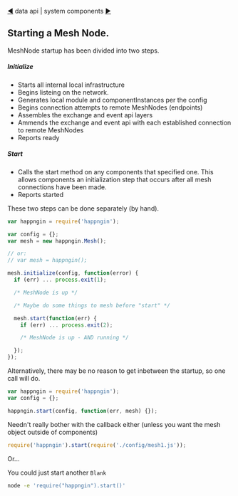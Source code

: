[&#9664;](data.md) data api | system components [&#9654;](system.md)

## Starting a Mesh Node.

MeshNode startup has been divided into two steps.

##### Initialize

* Starts all internal local infrastructure
* Begins listeing on the network.
* Generates local module and componentInstances per the config
* Begins connection attempts to remote MeshNodes (endpoints)
* Assembles the exchange and event api layers
* Ammends the exchange and event api with each established connection to remote MeshNodes
* Reports ready

##### Start

* Calls the start method on any components that specified one. This allows components an initialization step that occurs after all mesh connections have been made.
* Reports started

These two steps can be done separately (by hand).

```javascript
var happngin = require('happngin');

var config = {};
var mesh = new happngin.Mesh();

// or:
// var mesh = happngin(); 

mesh.initialize(config, function(error) {
  if (err) ... process.exit(1);

  /* MeshNode is up */

  /* Maybe do some things to mesh before "start" */ 

  mesh.start(function(err) {
    if (err) ... process.exit(2);

    /* MeshNode is up - AND running */

  });
});

```

Alternatively, there may be no reason to get inbetween the startup, so one call will do.

```javascript
var happngin = require('happngin');
var config = {};

happngin.start(config, function(err, mesh) {});
```

Needn't really bother with the callback either (unless you want the mesh object outside of components) 

```javascript
require('happngin').start(require('./config/mesh1.js'));
```

Or...

You could just start another `Blank`

```bash
node -e 'require("happngin").start()'
```

